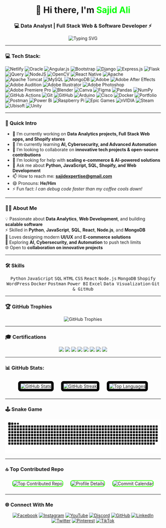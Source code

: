 <!-- HEADER -->
<h1 align="center">👋 Hi there, I'm <span style="color:#00FF00;">Sajid Ali</span></h1>
<h3 align="center">💻 Data Analyst | Full Stack Web & Software Developer ⚡</h3>

<p align="center">
  <img src="https://readme-typing-svg.herokuapp.com?font=Fira+Code&weight=500&size=22&pause=1000&color=00FF00&center=true&vCenter=true&width=600&lines=Data+Analyst+%7C+Web+%26+Software+Developer;Full+Stack+Dev+%7C+React+%7C+Node.js+%7C+MongoDB;Python+%7C+SQL+%7C+C%2B%2B;Digital+Marketer+%7C+E-commerce+Specialist;Always+Learning+%26+Building+Cool+Stuff" alt="Typing SVG" />
</p>

---

### 💻 Tech Stack:
![Netlify](https://img.shields.io/badge/netlify-%23000000.svg?style=for-the-badge&logo=netlify&logoColor=#00C7B7) ![Oracle](https://img.shields.io/badge/Oracle-F80000?style=for-the-badge&logo=oracle&logoColor=white) ![Angular.js](https://img.shields.io/badge/angular.js-%23E23237.svg?style=for-the-badge&logo=angularjs&logoColor=white) ![Bootstrap](https://img.shields.io/badge/bootstrap-%238511FA.svg?style=for-the-badge&logo=bootstrap&logoColor=white) ![Django](https://img.shields.io/badge/django-%23092E20.svg?style=for-the-badge&logo=django&logoColor=white) ![Express.js](https://img.shields.io/badge/express.js-%23404d59.svg?style=for-the-badge&logo=express&logoColor=%2361DAFB) ![Flask](https://img.shields.io/badge/flask-%23000.svg?style=for-the-badge&logo=flask&logoColor=white) ![jQuery](https://img.shields.io/badge/jquery-%230769AD.svg?style=for-the-badge&logo=jquery&logoColor=white) ![NodeJS](https://img.shields.io/badge/node.js-6DA55F?style=for-the-badge&logo=node.js&logoColor=white) ![OpenCV](https://img.shields.io/badge/opencv-%23white.svg?style=for-the-badge&logo=opencv&logoColor=white) ![React Native](https://img.shields.io/badge/react_native-%2320232a.svg?style=for-the-badge&logo=react&logoColor=%2361DAFB) ![Apache](https://img.shields.io/badge/apache-%23D42029.svg?style=for-the-badge&logo=apache&logoColor=white) ![Apache Tomcat](https://img.shields.io/badge/apache%20tomcat-%23F8DC75.svg?style=for-the-badge&logo=apache-tomcat&logoColor=black) ![MySQL](https://img.shields.io/badge/mysql-4479A1.svg?style=for-the-badge&logo=mysql&logoColor=white) ![MongoDB](https://img.shields.io/badge/MongoDB-%234ea94b.svg?style=for-the-badge&logo=mongodb&logoColor=white) ![Adobe](https://img.shields.io/badge/adobe-%23FF0000.svg?style=for-the-badge&logo=adobe&logoColor=white) ![Adobe After Effects](https://img.shields.io/badge/Adobe%20After%20Effects-9999FF.svg?style=for-the-badge&logo=Adobe%20After%20Effects&logoColor=white) ![Adobe Audition](https://img.shields.io/badge/Adobe%20Audition-9999FF.svg?style=for-the-badge&logo=Adobe%20Audition&logoColor=white) ![Adobe Illustrator](https://img.shields.io/badge/adobe%20illustrator-%23FF9A00.svg?style=for-the-badge&logo=adobe%20illustrator&logoColor=white) ![Adobe Photoshop](https://img.shields.io/badge/adobe%20photoshop-%2331A8FF.svg?style=for-the-badge&logo=adobe%20photoshop&logoColor=white) ![Adobe Premiere Pro](https://img.shields.io/badge/Adobe%20Premiere%20Pro-9999FF.svg?style=for-the-badge&logo=Adobe%20Premiere%20Pro&logoColor=white) ![Blender](https://img.shields.io/badge/blender-%23F5792A.svg?style=for-the-badge&logo=blender&logoColor=white) ![Canva](https://img.shields.io/badge/Canva-%2300C4CC.svg?style=for-the-badge&logo=Canva&logoColor=white) ![Figma](https://img.shields.io/badge/figma-%23F24E1E.svg?style=for-the-badge&logo=figma&logoColor=white) ![Pandas](https://img.shields.io/badge/pandas-%23150458.svg?style=for-the-badge&logo=pandas&logoColor=white) ![NumPy](https://img.shields.io/badge/numpy-%23013243.svg?style=for-the-badge&logo=numpy&logoColor=white) ![GitHub Actions](https://img.shields.io/badge/github%20actions-%232671E5.svg?style=for-the-badge&logo=githubactions&logoColor=white) ![Git](https://img.shields.io/badge/git-%23F05033.svg?style=for-the-badge&logo=git&logoColor=white) ![GitHub](https://img.shields.io/badge/github-%23121011.svg?style=for-the-badge&logo=github&logoColor=white) ![Arduino](https://img.shields.io/badge/-Arduino-00979D?style=for-the-badge&logo=Arduino&logoColor=white) ![Cisco](https://img.shields.io/badge/cisco-%23049fd9.svg?style=for-the-badge&logo=cisco&logoColor=black) ![Docker](https://img.shields.io/badge/docker-%230db7ed.svg?style=for-the-badge&logo=docker&logoColor=white) ![Portfolio](https://img.shields.io/badge/Portfolio-%23000000.svg?style=for-the-badge&logo=firefox&logoColor=#FF7139) ![Postman](https://img.shields.io/badge/Postman-FF6C37?style=for-the-badge&logo=postman&logoColor=white) ![Power Bi](https://img.shields.io/badge/power_bi-F2C811?style=for-the-badge&logo=powerbi&logoColor=black) ![Raspberry Pi](https://img.shields.io/badge/-Raspberry_Pi-C51A4A?style=for-the-badge&logo=Raspberry-Pi) ![Epic Games](https://img.shields.io/badge/epicgames-%23313131.svg?style=for-the-badge&logo=epicgames&logoColor=white) ![nVIDIA](https://img.shields.io/badge/nVIDIA-%2376B900.svg?style=for-the-badge&logo=nVIDIA&logoColor=white) ![Steam](https://img.shields.io/badge/steam-%23000000.svg?style=for-the-badge&logo=steam&logoColor=white) ![Ubisoft](https://img.shields.io/badge/Ubisoft-%23F5F5F5.svg?style=for-the-badge&logo=Ubisoft&logoColor=black) ![Unity](https://img.shields.io/badge/unity-%23000000.svg?style=for-the-badge&logo=unity&logoColor=white)

---

### 👋 Quick Intro  
- 🔭 I’m currently working on **Data Analytics projects, Full Stack Web apps, and Shopify stores**  
- 🌱 I’m currently learning **AI, Cybersecurity, and Advanced Automation**  
- 👯 I’m looking to collaborate on **innovative tech projects & open-source contributions**  
- 🤔 I’m looking for help with **scaling e-commerce & AI-powered solutions**  
- 💬 Ask me about **Python, JavaScript, SQL, Shopify, and Web Development**  
- 📫 How to reach me: **[sajidexpertise@gmail.com](mailto:sajidexpertise@gmail.com)**  
- 😄 Pronouns: **He/Him**  
- ⚡ Fun fact: *I can debug code faster than my coffee cools down!*  

---

### 👨‍💻 About Me
💡 Passionate about **Data Analytics**, **Web Development**, and building **scalable software**  
⚡ Skilled in **Python**, **JavaScript**, **SQL**, **React**, **Node.js**, and **MongoDB**  
🎨 Loves designing modern **UI/UX** and **E-commerce solutions**  
🚀 Exploring **AI, Cybersecurity, and Automation** to push tech limits  
🌐 Open to **collaboration on innovative projects**  

---

### 🛠 Skills
<p align="center">
  <kbd>Python</kbd> <kbd>JavaScript</kbd> <kbd>SQL</kbd> <kbd>HTML</kbd> <kbd>CSS</kbd> <kbd>React</kbd> <kbd>Node.js</kbd> <kbd>MongoDB</kbd> 
  <kbd>Shopify</kbd> <kbd>WordPress</kbd> <kbd>Docker</kbd> <kbd>Postman</kbd> <kbd>Power BI</kbd> <kbd>Excel</kbd> <kbd>Data Visualization</kbd> <kbd>Git & GitHub</kbd>
</p>

---

### 🏆 GitHub Trophies
<p align="center">
  <img src="https://github-profile-trophy.vercel.app/?username=sajidexpertise&theme=radical&no-frame=false&no-bg=false&margin-w=15&margin-h=15&column=8" width="900" alt="GitHub Trophies" />
</p>

---

### 🎓 Certifications
<p align="center">
  <a href="https://www.credly.com/badges/0f92e4d2-a771-44dc-bb1c-84faa2a1258f/public_url" target="_blank"><img src="https://images.credly.com/size/220x220/images/ec9c50a6-1253-4eec-a503-765dda21b6d5/image.png" height="100" /></a>
  <a href="https://www.credly.com/badges/40bb56f9-6161-4822-a33f-ebe53981ac1a/public_url" target="_blank"><img src="https://images.credly.com/size/340x340/images/f27f6292-ff4c-4809-9390-df028e93fc31/image.png" height="100" /></a>
  <a href="https://www.credly.com/badges/4e249491-23e2-4e45-b7fc-bd09007a681f/public_url" target="_blank"><img src="https://images.credly.com/size/680x680/images/9da91d2f-91b8-4c4d-91bd-effe06d61721/blob" height="100" /></a>
  <a href="https://www.credly.com/badges/f39e1cc4-b9c7-4c63-89c2-ea826a7058af/public_url" target="_blank"><img src="https://images.credly.com/size/680x680/images/0bf0f2da-a699-4c82-82e2-56dcf1f2e1c7/image.png" height="100" /></a>
  <a href="https://www.credly.com/badges/be8fd633-e7fb-4432-af98-02f3ecf559a3/public_url" target="_blank"><img src="https://images.credly.com/size/680x680/images/09490195-093b-4c9f-9f31-bdc434e66a23/Coursera_20Introduction_20to_20HTML_20CSS_20and_20JavaScript.png" height="100" /></a>
  <a href="https://www.credly.com/badges/25de65cd-27a6-4d00-a7d9-d85c719d110a/public_url" target="_blank"><img src="https://images.credly.com/size/680x680/images/34bc57a9-659c-4500-ac30-48d50b942478/image.png" height="100" /></a>
  <a href="https://www.credly.com/badges/24735700-d67a-4847-b08c-6da461e58e65/public_url" target="_blank"><img src="https://images.credly.com/size/680x680/images/b9c920bf-d696-4554-bfdb-828c973abd4d/image.png" height="100" /></a>
  <a href="https://www.credly.com/badges/0329db85-0b36-4359-b524-b588f1314500/public_url" target="_blank"><img src="https://images.credly.com/size/680x680/images/99ac9d76-89ad-42d9-abad-0b3167c4c566/image.png" height="100" /></a>
</p>

---

### 📊 GitHub Stats:
<p align="center">
  <img 
    src="https://github-readme-stats.vercel.app/api?username=sajidexpertise&theme=default&hide_border=false&include_all_commits=true&count_private=false" 
    height="150" 
    style="border: 8px solid black; border-radius: 8px; margin: 10px;" 
    alt="GitHub Stats" 
  />
  <img 
    src="https://nirzak-streak-stats.vercel.app/?user=sajidexpertise&theme=default&hide_border=false" 
    height="150" 
    style="border: 8px solid black; border-radius: 8px; margin: 10px;" 
    alt="GitHub Streak" 
  />
  <img 
    src="https://github-readme-stats.vercel.app/api/top-langs/?username=sajidexpertise&theme=default&hide_border=false&include_all_commits=true&count_private=false&layout=compact" 
    height="150" 
    style="border: 8px solid black; border-radius: 8px; margin: 10px;" 
    alt="Top Languages" 
  />
</p>

---

### 🕹️ Snake Game

<picture>
  <source
    media="(prefers-color-scheme: dark)"
    srcset="https://raw.githubusercontent.com/platane/snk/output/github-contribution-grid-snake-dark.svg"
  />
  <source
    media="(prefers-color-scheme: dark)"
    srcset="https://raw.githubusercontent.com/platane/snk/output/github-contribution-grid-snake.svg"
  />
  <img
    alt="github contribution grid snake animation"
    src="https://raw.githubusercontent.com/platane/snk/output/github-contribution-grid-snake.svg"
  />
</picture>

---


### 🔝 Top Contributed Repo

<p align="center">
  <img 
    src="https://github-contributor-stats.vercel.app/api?username=sajidexpertise&limit=5&theme=dark&combine_all_yearly_contributions=true" 
    height="150" 
    style="border: 2px solid #39FF14; border-radius: 8px; margin: 10px;" 
    alt="Top Contributed Repo" 
  />
  <img 
    src="https://github-profile-summary-cards.vercel.app/api/cards/profile-details?username=sajidexpertise&theme=dark" 
    height="150" 
    style="border: 2px solid #39FF14; border-radius: 8px; margin: 10px;" 
    alt="Profile Details" 
  />
  <img 
    src="https://github-readme-activity-graph.vercel.app/graph?username=sajidexpertise&theme=react-dark&area=true&hide_border=true" 
    height="150" 
    style="border: 2px solid #39FF14; border-radius: 8px; margin: 10px;" 
    alt="Commit Calendar" 
  />
</p>



---

### 🌐 Connect With Me
<p align="center">
  <a href="https://www.facebook.com/sajidexpertise"><img src="https://img.icons8.com/color/48/facebook.png" alt="Facebook"/></a>
  <a href="https://instagram.com/sajidexpertise"><img src="https://img.icons8.com/color/48/instagram-new.png" alt="Instagram"/></a>
  <a href="https://youtube.com/@sajidexpertise"><img src="https://img.icons8.com/color/48/youtube-play.png" alt="YouTube"/></a>
  <a href="https://discord.com/users/1076402381388009534"><img src="https://img.icons8.com/color/48/discord.png" alt="Discord"/></a>
  <a href="https://github.com/sajidexpertise"><img src="https://img.icons8.com/ios-filled/50/github.png" alt="GitHub"/></a>
  <a href="https://www.linkedin.com/in/sajidexpertise"><img src="https://img.icons8.com/color/48/linkedin.png" alt="LinkedIn"/></a>
  <a href="https://x.com/sajidexpertise"><img src="https://img.icons8.com/color/48/twitter--v1.png" alt="Twitter"/></a>
  <a href="https://www.pinterest.com/sajidexpertise/"><img src="https://img.icons8.com/color/48/pinterest.png" alt="Pinterest"/></a>
  <a href="https://tiktok.com/@sajidexpertise"><img src="https://img.icons8.com/color/48/tiktok--v1.png" alt="TikTok"/></a>
</p>

